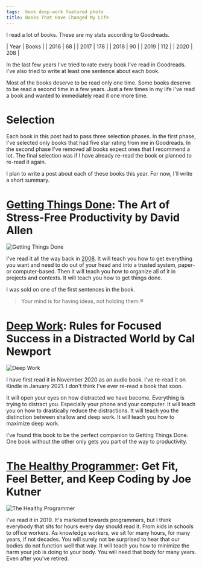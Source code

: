 ```yaml
---
tags:  book deep-work featured photo
title: Books That Have Changed My Life
---
```

I read a lot of books. These are my stats according to Goodreads.

| Year | Books |
| 2016 |    68 |
| 2017 |   178 |
| 2018 |    90 |
| 2019 |   112 |
| 2020 |   208 |

In the last few years I've tried to rate every book I've read in Goodreads. I've also tried to write at least one sentence about each book.

Most of the books deserve to be read only one time. Some books deserve to be read a second time in a few years. Just a few times in my life I've read a book and wanted to immediately read it one more time.

# Selection

Each book in this post had to pass three selection phases. In the first phase, I've selected only books that had five star rating from me in Goodreads. In the second phase I've removed all books expect ones that I recommend a lot. The final selection was if I have already re-read the book or planned to re-read it again.

I plan to write a post about each of these books this year. For now, I'll write a short summary.

# [Getting Things Done](https://gettingthingsdone.com/what-is-gtd/): The Art of Stress-Free Productivity by David Allen

![Getting Things Done](/assets/books-that-have-changed-my-life/getting-things-done.jpg "Getting Things Done")

I've read it all the way back in [2008](//getting-things-done). It will teach you how to get everything you want and need to do out of your head and into a trusted system, paper- or computer-based. Then it will teach you how to organize all of it in projects and contexts. It will teach you how to get things done.

I was sold on one of the first sentences in the book.

> Your mind is for having ideas, not holding them.®

# [Deep Work](https://www.calnewport.com/books/deep-work/): Rules for Focused Success in a Distracted World by Cal Newport

![Deep Work](/assets/books-that-have-changed-my-life/deep-work.jpg "Deep Work")

I have first read it in November 2020 as an audio book. I've re-read it on Kindle in January 2021. I don't think I've ever re-read a book that soon.

It will open your eyes on how distracted we have become. Everything is trying to distract you. Especially your phone and your computer. It will teach you on how to drastically reduce the distractions. It will teach you the distinction between shallow and deep work. It will teach you how to maximize deep work.

I've found this book to be the perfect companion to Getting Things Done. One book without the other only gets you part of the way to productivity.

# [The Healthy Programmer](https://pragprog.com/titles/jkthp/the-healthy-programmer/): Get Fit, Feel Better, and Keep Coding by Joe Kutner

![The Healthy Programmer](/assets/books-that-have-changed-my-life/healthly-programmer.jpg "The Healthy Programmer")

I've read it in 2019. It's marketed towards programmers, but I think everybody that sits for hours every day should read it. From kids in schools to office workers. As knowledge workers, we sit for many hours, for many years, if not decades. You will surely not be surprised to hear that our bodies do not function well that way. It will teach you how to minimize the harm your job is doing to your body. You will need that body for many years. Even after you've retired.